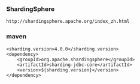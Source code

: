 ### ShardingSphere
~~~
http://shardingsphere.apache.org/index_zh.html
~~~

### maven
~~~
<sharding.version>4.0.0</sharding.version>
<dependency>
    <groupId>org.apache.shardingsphere</groupId>
    <artifactId>sharding-jdbc-core</artifactId>
    <version>${sharding.version}</version>
</dependency>
~~~

